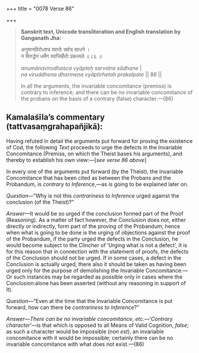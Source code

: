 +++
title = "0078 Verse 86"

+++
> **Sanskrit text, Unicode transliteration and English translation by Ganganath Jha:** 
>
> अनुमानविरोधश्च व्याप्तेः सर्वत्र साधने ।  
> न विरुद्धेन धर्मेण व्याप्तिर्हेतोः प्रकल्पते ॥ ८६ ॥ 
>
> *anumānavirodhaśca vyāpteḥ sarvatra sādhane* \|  
> *na viruddhena dharmeṇa vyāptirhetoḥ prakalpate* \|\| 86 \|\| 
>
> In all the arguments, the invariable concomitance (premiss) is contrary to inference; and there can be no invariable concomitance of the probans on the basis of a contrary (false) character.—(86)



## Kamalaśīla’s commentary (tattvasaṃgrahapañjikā):

Having refuted in detail the arguments put forward for proving the existence of Cod, the following *Text* proceeds to urge the defects in the Invariable Concomitance (Premiss, on which the Theist bases his arguments),.and thereby to establish his own view:—[*see verse 86 above*]

In every one of the arguments put forward (by the Theist), the Invariable Concomitance that has been cited as between the Probans and the Probandum, is *contrary to Inference*,—as is going to be explained later on.

*Question*—“Why is not this *contrariness to Inference* urged against the conclusion (of the Theist)?”

*Answer*—It would be so urged if the conclusion formed part of the Proof (Reasoning). As a matter of fact however, the Conclusion does not, either directly or indirectly, form part of the proving of the Probandum; hence when what is going to be done is the urging of objections against the proof of the Probandum, if the party urged the defects in the Conclusion, he would become subject to the Clincher of ‘Urging what is not a defect’, It is for this reason that in connection with the statement of proofs, the defects of the Conclusion should not be urged. If in some cases, a defect in the Conclusion is actually urged, there also it should be taken as having been urged only for the purpose of demolishing the Invariable Concomitance.—Or such instances may be regarded as possible only in cases where the Conclusion:alone has been asserted (without any reasoning in support of it).

*Question*—“Even at the time that the Invariable Concomitance is put forward, how can there be *contrariness to Inference*?”

*Answer—There can be no invariable concomitance*, *etc*.—‘*Contrary character*’—is that which is opposed to all Means of Valid Cognition, *false*; as such a character would be impossible (*non est*), an invariable concomitance with it would be impossible; certainly there can be no invariable concomitance with what does not exist.—(86)


